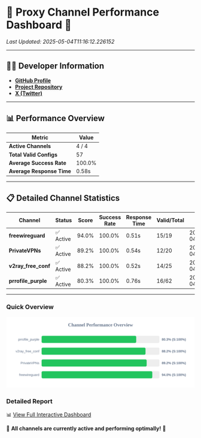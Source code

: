 # 🌟 Proxy Channel Performance Dashboard 🌟

_Last Updated: 2025-05-04T11:16:12.226152_

---

## 👩‍💻 Developer Information

- **[GitHub Profile](https://github.com/4n0nymou3)**  
- **[Project Repository](https://github.com/4n0nymou3/multi-proxy-config-fetcher)**  
- **[X (Twitter)](https://x.com/4n0nymou3)**  

---

## 📊 Performance Overview

| Metric                | Value       |
|-----------------------|-------------|
| **Active Channels**   | 4 / 4       |
| **Total Valid Configs** | 57          |
| **Average Success Rate** | 100.0%      |
| **Average Response Time** | 0.58s       |

---

## 📋 Detailed Channel Statistics

| Channel          | Status     | Score  | Success Rate | Response Time | Valid/Total | Last Success               |
|------------------|------------|--------|--------------|---------------|-------------|----------------------------|
| **freewireguard**  | ✅ Active  | 94.0%  | 100.0% | 0.51s         | 15/19       | 2025-05-04T11:16:12.224825 |
| **PrivateVPNs**  | ✅ Active  | 89.2%  | 100.0% | 0.54s         | 12/20       | 2025-05-04T11:16:11.685267 |
| **v2ray_free_conf**  | ✅ Active  | 88.2%  | 100.0% | 0.52s         | 14/25       | 2025-05-04T11:16:11.115580 |
| **prrofile_purple**  | ✅ Active  | 80.3%  | 100.0% | 0.76s         | 16/62       | 2025-05-04T11:16:10.559035 |

---

### Quick Overview
<div align="center">
  <a href="https://raw.githubusercontent.com/nullluser/NullRepo/refs/heads/main/assets/channel_stats_chart.svg">
    <img src="https://raw.githubusercontent.com/nullluser/NullRepo/refs/heads/main/assets/channel_stats_chart.svg" alt="Source Performance Statistics" width="800">
  </a>
</div>

### Detailed Report
📊 [View Full Interactive Dashboard](https://htmlpreview.github.io/?https://github.com/nullluser/NullRepo/blob/main/assets/performance_report.html)

🎉 **All channels are currently active and performing optimally!** 🎉
